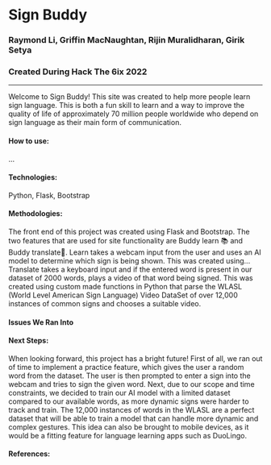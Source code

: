 # Sign Buddy
### Raymond Li, Griffin MacNaughtan, Rijin Muralidharan, Girik Setya 
### Created During Hack The 6ix 2022
---

Welcome to Sign Buddy! This site was created to help more people learn sign language. This is both a fun skill to learn and a way to improve the quality of life of approximately 70 million people worldwide who depend on sign language as their main form of communication.

#### How to use:
...

#### Technologies: 
Python, Flask, Bootstrap

#### Methodologies:
The front end of this project was created using Flask and Bootstrap. The two features that are used for site functionality are Buddy learn 📚 and Buddy translate🤖. Learn takes a webcam input from the user and uses an AI model to determine which sign is being shown. This was created using... Translate takes a keyboard input and if the entered word is present in our dataset of 2000 words, plays a video of that word being signed. This was created using custom made functions in Python that parse the WLASL (World Level American Sign Language) Video DataSet of over 12,000 instances of common signs and chooses a suitable video.

#### Issues We Ran Into

#### Next Steps:
When looking forward, this project has a bright future! First of all, we ran out of time to implement a practice feature, which gives the user a random word from the dataset. The user is then prompted to enter a sign into the webcam and tries to sign the given word. Next, due to our scope and time constraints, we decided to train our AI model with a limited dataset compared to our available words, as more dynamic signs were harder to track and train. The 12,000 instances of words in the WLASL are a perfect dataset that will be able to train a model that can handle more dynamic and complex gestures. This idea can also be brought to mobile devices, as it would be a fitting feature for language learning apps such as DuoLingo.

#### References:

